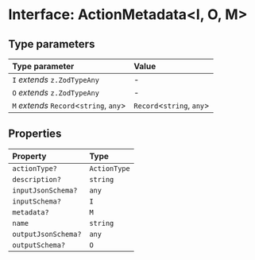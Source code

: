 # Interface: ActionMetadata\<I, O, M\>

## Type parameters

| Type parameter | Value |
| :------ | :------ |
| `I` *extends* `z.ZodTypeAny` | - |
| `O` *extends* `z.ZodTypeAny` | - |
| `M` *extends* `Record`\<`string`, `any`\> | `Record`\<`string`, `any`\> |

## Properties

| Property | Type |
| :------ | :------ |
| `actionType?` | `ActionType` |
| `description?` | `string` |
| `inputJsonSchema?` | `any` |
| `inputSchema?` | `I` |
| `metadata?` | `M` |
| `name` | `string` |
| `outputJsonSchema?` | `any` |
| `outputSchema?` | `O` |
